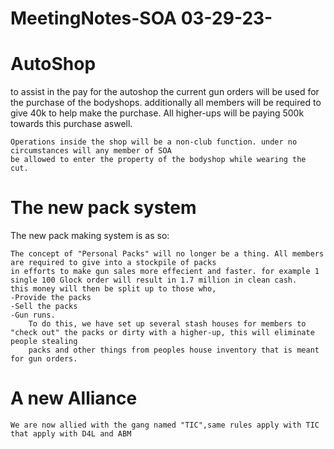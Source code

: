 # MeetingNotes-SOA 03-29-23-
    
# AutoShop
  to assist in the pay for the autoshop the current gun orders will be used for the purchase of the bodyshops.
  additionally all members will be required to give 40k to help make the purchase.
    All higher-ups will be paying 500k towards this purchase aswell.
    
    Operations inside the shop will be a non-club function. under no circumstances will any member of SOA
    be allowed to enter the property of the bodyshop while wearing the cut. 
    
# The new pack system
   The new pack making system is as so:
       
    The concept of "Personal Packs" will no longer be a thing. All members are required to give into a stockpile of packs 
    in efforts to make gun sales more effecient and faster. for example 1 single 100 Glock order will result in 1.7 million in clean cash.
    this money will then be split up to those who, 
    -Provide the packs
    -Sell the packs
    -Gun runs.
        To do this, we have set up several stash houses for members to "check out" the packs or dirty with a higher-up, this will eliminate people stealing 
        packs and other things from peoples house inventory that is meant for gun orders.
        
 # A new Alliance
 
    We are now allied with the gang named "TIC",same rules apply with TIC that apply with D4L and ABM
    
    
